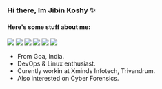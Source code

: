 ### Hi there, Im Jibin Koshy ✨

<h4> Here's some stuff about me: </h4>

[![](https://img.shields.io/badge/-Facebook-informational?style=for-the-badge&logo=facebook&logoColor=white&color=3b5998)](https://www.facebook.com/jibin.koshy07/)
[![](https://img.shields.io/badge/-Twitter-informational?style=for-the-badge&logo=twitter&logoColor=white&color=00aced)](https://twitter.com/98EC70)
[![](https://img.shields.io/badge/-Instagram-informational?style=for-the-badge&logo=instagram&logoColor=white&color=C13584)](https://instagram.com/jibu.psy)
[![](https://img.shields.io/badge/-Linkedin-informational?style=for-the-badge&logo=linkedin&logoColor=white&color=2867B2)](https://www.linkedin.com/in/jibin-koshy-875b94161/)
[![](https://img.shields.io/badge/-Telegram-informational?style=for-the-badge&logo=telegram&logoColor=white&color=0088cc)](https://t.me/jibu0510)
[![](https://img.shields.io/badge/-Discord-informational?style=for-the-badge&logo=discord&logoColor=white&color=7289da)](http://discord.ptkdev.io)

- From Goa, India. </br>
- DevOps & Linux enthusiast.</br>
- Curently workin at Xminds Infotech, Trivandrum.</br>
- Also interested on Cyber Forensics.</br>
